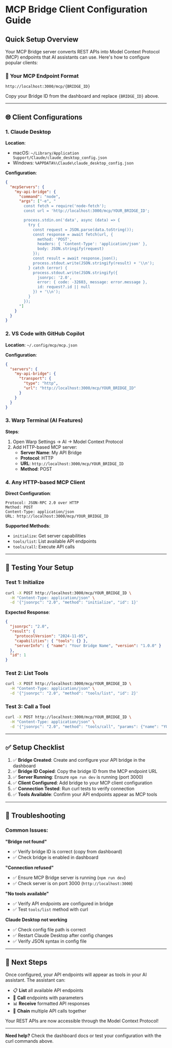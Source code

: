 # MCP Bridge Client Configuration Guide

## Quick Setup Overview

Your MCP Bridge server converts REST APIs into Model Context Protocol (MCP) endpoints that AI assistants can use. Here's how to configure popular clients:

### 🔗 **Your MCP Endpoint Format**

```
http://localhost:3000/mcp/{BRIDGE_ID}
```

Copy your Bridge ID from the dashboard and replace `{BRIDGE_ID}` above.

---

## 🌐 **Client Configurations**

### 1. **Claude Desktop**

**Location**:

- macOS: `~/Library/Application Support/Claude/claude_desktop_config.json`
- Windows: `%APPDATA%\Claude\claude_desktop_config.json`

**Configuration**:

```json
{
  "mcpServers": {
    "my-api-bridge": {
      "command": "node",
      "args": ["-e", "
        const fetch = require('node-fetch');
        const url = 'http://localhost:3000/mcp/YOUR_BRIDGE_ID';

        process.stdin.on('data', async (data) => {
          try {
            const request = JSON.parse(data.toString());
            const response = await fetch(url, {
              method: 'POST',
              headers: { 'Content-Type': 'application/json' },
              body: JSON.stringify(request)
            });
            const result = await response.json();
            process.stdout.write(JSON.stringify(result) + '\\n');
          } catch (error) {
            process.stdout.write(JSON.stringify({
              jsonrpc: '2.0',
              error: { code: -32603, message: error.message },
              id: request?.id || null
            }) + '\\n');
          }
        });
      "]
    }
  }
}
```

### 2. **VS Code with GitHub Copilot**

**Location**: `~/.config/mcp/mcp.json`

**Configuration**:

```json
{
  "servers": {
    "my-api-bridge": {
      "transport": {
        "type": "http",
        "url": "http://localhost:3000/mcp/YOUR_BRIDGE_ID"
      }
    }
  }
}
```

### 3. **Warp Terminal (AI Features)**

**Steps**:

1. Open Warp Settings → AI → Model Context Protocol
2. Add HTTP-based MCP server:
   - **Server Name**: My API Bridge
   - **Protocol**: HTTP
   - **URL**: `http://localhost:3000/mcp/YOUR_BRIDGE_ID`
   - **Method**: POST

### 4. **Any HTTP-based MCP Client**

**Direct Configuration**:

```
Protocol: JSON-RPC 2.0 over HTTP
Method: POST
Content-Type: application/json
URL: http://localhost:3000/mcp/YOUR_BRIDGE_ID
```

**Supported Methods**:

- `initialize`: Get server capabilities
- `tools/list`: List available API endpoints
- `tools/call`: Execute API calls

---

## 🧪 **Testing Your Setup**

### Test 1: Initialize

```bash
curl -X POST http://localhost:3000/mcp/YOUR_BRIDGE_ID \
  -H "Content-Type: application/json" \
  -d '{"jsonrpc": "2.0", "method": "initialize", "id": 1}'
```

**Expected Response**:

```json
{
  "jsonrpc": "2.0",
  "result": {
    "protocolVersion": "2024-11-05",
    "capabilities": { "tools": {} },
    "serverInfo": { "name": "Your Bridge Name", "version": "1.0.0" }
  },
  "id": 1
}
```

### Test 2: List Tools

```bash
curl -X POST http://localhost:3000/mcp/YOUR_BRIDGE_ID \
  -H "Content-Type: application/json" \
  -d '{"jsonrpc": "2.0", "method": "tools/list", "id": 2}'
```

### Test 3: Call a Tool

```bash
curl -X POST http://localhost:3000/mcp/YOUR_BRIDGE_ID \
  -H "Content-Type: application/json" \
  -d '{"jsonrpc": "2.0", "method": "tools/call", "params": {"name": "YOUR_TOOL_NAME", "arguments": {}}, "id": 3}'
```

---

## ✅ **Setup Checklist**

1. ✅ **Bridge Created**: Create and configure your API bridge in the dashboard
2. ✅ **Bridge ID Copied**: Copy the bridge ID from the MCP endpoint URL
3. ✅ **Server Running**: Ensure `npm run dev` is running (port 3000)
4. ✅ **Client Configured**: Add bridge to your MCP client configuration
5. ✅ **Connection Tested**: Run curl tests to verify connection
6. ✅ **Tools Available**: Confirm your API endpoints appear as MCP tools

---

## 🔧 **Troubleshooting**

### Common Issues:

**"Bridge not found"**

- ✅ Verify bridge ID is correct (copy from dashboard)
- ✅ Check bridge is enabled in dashboard

**"Connection refused"**

- ✅ Ensure MCP Bridge server is running (`npm run dev`)
- ✅ Check server is on port 3000 (`http://localhost:3000`)

**"No tools available"**

- ✅ Verify API endpoints are configured in bridge
- ✅ Test `tools/list` method with curl

**Claude Desktop not working**

- ✅ Check config file path is correct
- ✅ Restart Claude Desktop after config changes
- ✅ Verify JSON syntax in config file

---

## 🚀 **Next Steps**

Once configured, your API endpoints will appear as tools in your AI assistant. The assistant can:

- 📋 **List** all available API endpoints
- 🔧 **Call** endpoints with parameters
- 📊 **Receive** formatted API responses
- 🔄 **Chain** multiple API calls together

Your REST APIs are now accessible through the Model Context Protocol!

---

**Need help?** Check the dashboard docs or test your configuration with the curl commands above.
